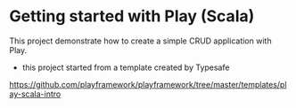# Getting started with Play (Scala)

This project demonstrate how to create a simple CRUD application with Play.

* this project started from a template created by Typesafe

https://github.com/playframework/playframework/tree/master/templates/play-scala-intro